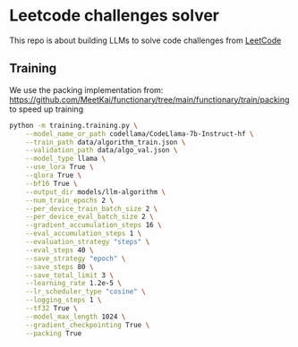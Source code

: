 # Leetcode challenges solver
This repo is about building LLMs to solve code challenges from [LeetCode](https://leetcode.com/)

## Training 
We use the packing implementation from: https://github.com/MeetKai/functionary/tree/main/functionary/train/packing to speed up training


```bash
python -m training.training.py \
    --model_name_or_path codellama/CodeLlama-7b-Instruct-hf \
    --train_path data/algorithm_train.json \
    --validation_path data/algo_val.json \
    --model_type llama \
    --use_lora True \
    --qlora True \
    --bf16 True \
    --output_dir models/llm-algorithm \
    --num_train_epochs 2 \
    --per_device_train_batch_size 2 \
    --per_device_eval_batch_size 2 \
    --gradient_accumulation_steps 16 \
    --eval_accumulation_steps 1 \
    --evaluation_strategy "steps" \
    --eval_steps 40 \
    --save_strategy "epoch" \
    --save_steps 80 \
    --save_total_limit 3 \
    --learning_rate 1.2e-5 \
    --lr_scheduler_type "cosine" \
    --logging_steps 1 \
    --tf32 True \
    --model_max_length 1024 \
    --gradient_checkpointing True \
    --packing True

```